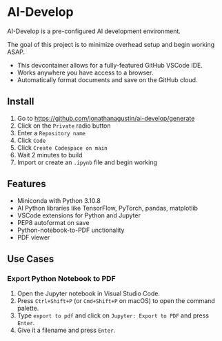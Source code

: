 # AI-Develop

AI-Develop is a pre-configured AI development environment.

The goal of this project is to minimize overhead setup and begin working ASAP.

- This devcontainer allows for a fully-featured GitHub VSCode IDE.
- Works anywhere you have access to a browser.
- Automatically format documents and save on the GitHub cloud.

## Install

1. Go to <https://github.com/jonathanagustin/ai-develop/generate>
1. Click on the `Private` radio button
1. Enter a `Repository name`
1. Click `Code`
1. Click `Create Codespace on main`
1. Wait 2 minutes to build
1. Import or create an `.ipynb` file and begin working

## Features

- Miniconda with Python 3.10.8
- AI Python libraries like TensorFlow, PyTorch, pandas, matplotlib
- VSCode extensions for Python and Jupyter
- PEP8 autoformat on save
- Python-notebook-to-PDF unctionality
- PDF viewer

## Use Cases

### Export Python Notebook to PDF

1. Open the Jupyter notebook in Visual Studio Code.
1. Press `Ctrl+Shift+P` (or `Cmd+Shift+P` on macOS) to open the command palette.
1. Type `export to pdf` and click on `Jupyter: Export to PDF` and press `Enter`.
1. Give it a filename and press `Enter`.
